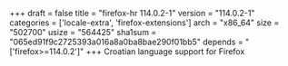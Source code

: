 +++
draft = false
title = "firefox-hr 114.0.2-1"
version = "114.0.2-1"
categories = ['locale-extra', 'firefox-extensions']
arch = "x86_64"
size = "502700"
usize = "564425"
sha1sum = "065ed91f9c2725393a016a8a0ba8bae290f01bb5"
depends = "['firefox>=114.0.2']"
+++
Croatian language support for Firefox